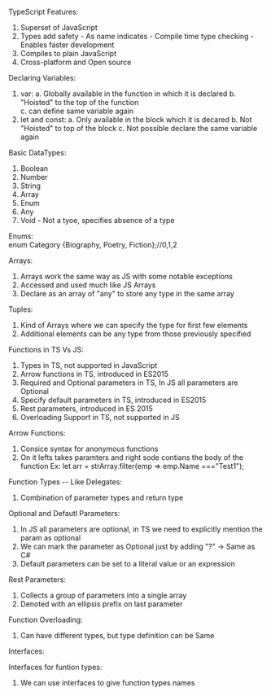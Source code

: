 TypeScript Features:

1. Superset of JavaScript
2. Types add safety - As name indicates - Compile time type checking - Enables faster development 
3. Compiles to plain JavaScript
4. Cross-platform and Open source 

Declaring Variables:

1. var: 
    a. Globally available in the function in which it is declared
    b. "Hoisted" to the top of the function  
    c. can define same variable again
2. let and const: 
    a. Only available in the block which it is decared
    b. Not "Hoisted" to top of the block
    c. Not possible declare the same variable again 

Basic DataTypes:

1. Boolean
2. Number
3. String
4. Array 
5. Enum
6. Any  
7. Void - Not a tyoe, specifies absence of a type

Enums:  
enum Category {Biography, Poetry, Fiction};//0,1,2

Arrays:

1. Arrays work the same way as JS with some notable exceptions
2. Accessed and used much like JS Arrays
3. Declare as an array of "any" to store any type in the same array 

Tuples:

1. Kind of Arrays where we can specify the type for first few elements 
2. Additional elements can be any type from those previously specified 

Functions in TS Vs JS:

1. Types in TS, not supported in JavaScript
2. Arrow functions in TS, introduced in ES2015
3. Required and Optional parameters in TS, In JS all parameters are Optional
4. Specify default parameters in TS, introduced in ES2015
5. Rest parameters, introduced in ES 2015
6. Overloading Support in TS, not supported in JS 


Arrow Functions:

1. Consice syntax for anonymous functions 
2. On it lefts takes paramters and right sode contians the body of the function 
   Ex: let arr = strArray.filter(emp => emp.Name ==="Test1");

Function Types -- Like Delegates:

1. Combination of parameter types and return type

Optional and Defautl Parameters:

1. In JS all parameters are optional, in TS we need to explicitly mention the param as optional 
2. We can mark the parameter as Optional just by adding "?" -> Same as C#
3. Default parameters can be set to a literal value or an expression 


Rest Parameters:

1. Collects a group of parameters into a single array 
2. Denoted with an ellipsis prefix on last parameter

Function Overloading: 

1. Can have different types, but type definition can be Same

Interfaces:
 
Interfaces for funtion types:

1. We can use interfaces to give function types names
